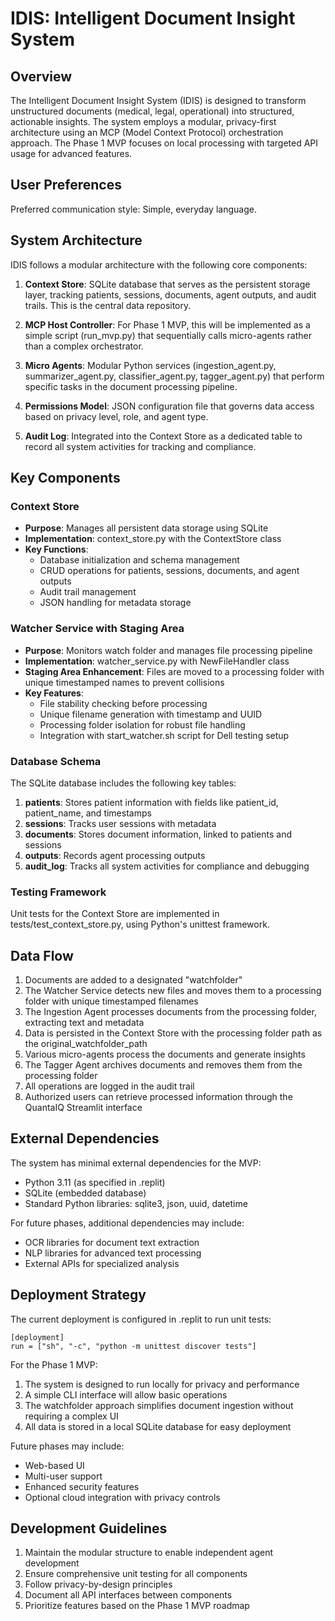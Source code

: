 # IDIS: Intelligent Document Insight System

## Overview
The Intelligent Document Insight System (IDIS) is designed to transform unstructured documents (medical, legal, operational) into structured, actionable insights. The system employs a modular, privacy-first architecture using an MCP (Model Context Protocol) orchestration approach. The Phase 1 MVP focuses on local processing with targeted API usage for advanced features.

## User Preferences
Preferred communication style: Simple, everyday language.

## System Architecture
IDIS follows a modular architecture with the following core components:

1. **Context Store**: SQLite database that serves as the persistent storage layer, tracking patients, sessions, documents, agent outputs, and audit trails. This is the central data repository.

2. **MCP Host Controller**: For Phase 1 MVP, this will be implemented as a simple script (run_mvp.py) that sequentially calls micro-agents rather than a complex orchestrator.

3. **Micro Agents**: Modular Python services (ingestion_agent.py, summarizer_agent.py, classifier_agent.py, tagger_agent.py) that perform specific tasks in the document processing pipeline.

4. **Permissions Model**: JSON configuration file that governs data access based on privacy level, role, and agent type.

5. **Audit Log**: Integrated into the Context Store as a dedicated table to record all system activities for tracking and compliance.

## Key Components

### Context Store
- **Purpose**: Manages all persistent data storage using SQLite
- **Implementation**: context_store.py with the ContextStore class
- **Key Functions**:
  - Database initialization and schema management
  - CRUD operations for patients, sessions, documents, and agent outputs
  - Audit trail management
  - JSON handling for metadata storage

### Watcher Service with Staging Area
- **Purpose**: Monitors watch folder and manages file processing pipeline
- **Implementation**: watcher_service.py with NewFileHandler class
- **Staging Area Enhancement**: Files are moved to a processing folder with unique timestamped names to prevent collisions
- **Key Features**:
  - File stability checking before processing
  - Unique filename generation with timestamp and UUID
  - Processing folder isolation for robust file handling
  - Integration with start_watcher.sh script for Dell testing setup

### Database Schema
The SQLite database includes the following key tables:
1. **patients**: Stores patient information with fields like patient_id, patient_name, and timestamps
2. **sessions**: Tracks user sessions with metadata
3. **documents**: Stores document information, linked to patients and sessions
4. **outputs**: Records agent processing outputs
5. **audit_log**: Tracks all system activities for compliance and debugging

### Testing Framework
Unit tests for the Context Store are implemented in tests/test_context_store.py, using Python's unittest framework.

## Data Flow
1. Documents are added to a designated "watchfolder" 
2. The Watcher Service detects new files and moves them to a processing folder with unique timestamped filenames
3. The Ingestion Agent processes documents from the processing folder, extracting text and metadata
4. Data is persisted in the Context Store with the processing folder path as the original_watchfolder_path
5. Various micro-agents process the documents and generate insights
6. The Tagger Agent archives documents and removes them from the processing folder
7. All operations are logged in the audit trail
8. Authorized users can retrieve processed information through the QuantaIQ Streamlit interface

## External Dependencies
The system has minimal external dependencies for the MVP:
- Python 3.11 (as specified in .replit)
- SQLite (embedded database)
- Standard Python libraries: sqlite3, json, uuid, datetime

For future phases, additional dependencies may include:
- OCR libraries for document text extraction
- NLP libraries for advanced text processing
- External APIs for specialized analysis

## Deployment Strategy
The current deployment is configured in .replit to run unit tests:
```
[deployment]
run = ["sh", "-c", "python -m unittest discover tests"]
```

For the Phase 1 MVP:
1. The system is designed to run locally for privacy and performance
2. A simple CLI interface will allow basic operations
3. The watchfolder approach simplifies document ingestion without requiring a complex UI
4. All data is stored in a local SQLite database for easy deployment

Future phases may include:
- Web-based UI
- Multi-user support
- Enhanced security features
- Optional cloud integration with privacy controls

## Development Guidelines
1. Maintain the modular structure to enable independent agent development
2. Ensure comprehensive unit testing for all components
3. Follow privacy-by-design principles
4. Document all API interfaces between components
5. Prioritize features based on the Phase 1 MVP roadmap